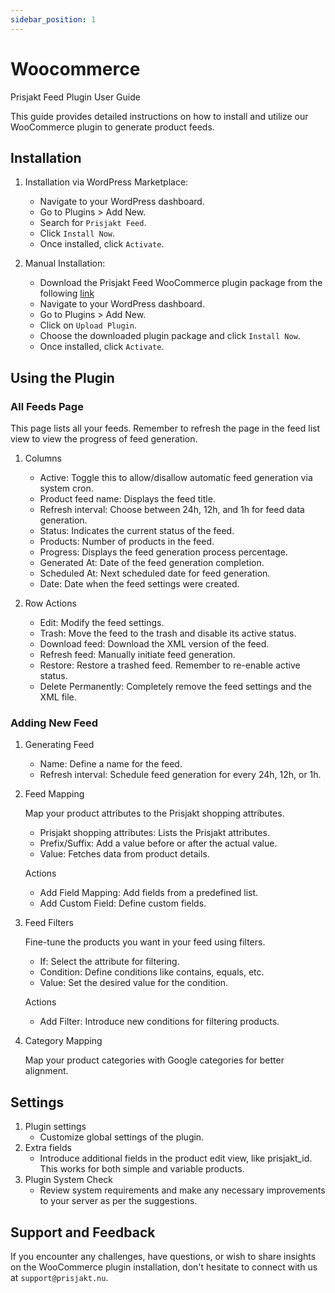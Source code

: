 ```yaml
---
sidebar_position: 1
---
```


# Woocommerce

Prisjakt Feed Plugin User Guide

This guide provides detailed instructions on how to install and utilize our WooCommerce plugin to generate product feeds.

## Installation

1. Installation via WordPress Marketplace:
   - Navigate to your WordPress dashboard.
   - Go to Plugins > Add New.
   - Search for `Prisjakt Feed`.
   - Click `Install Now`.
   - Once installed, click `Activate`.

1. Manual Installation:
    - Download the Prisjakt Feed WooCommerce plugin package from the following [link](https://wordpress.org/plugins/prisjakt-feed/)
    - Navigate to your WordPress dashboard.
    - Go to Plugins > Add New.
    - Click on `Upload Plugin`.
    - Choose the downloaded plugin package and click `Install Now`.
    - Once installed, click `Activate`.

## Using the Plugin

### All Feeds Page

This page lists all your feeds. Remember to refresh the page in the feed list view to view the progress of feed generation.

1. Columns
    - Active: Toggle this to allow/disallow automatic feed generation via system cron.
    - Product feed name: Displays the feed title.
    - Refresh interval: Choose between 24h, 12h, and 1h for feed data generation.
    - Status: Indicates the current status of the feed.
    - Products: Number of products in the feed.
    - Progress: Displays the feed generation process percentage.
    - Generated At: Date of the feed generation completion.
    - Scheduled At: Next scheduled date for feed generation.
    - Date: Date when the feed settings were created.

1. Row Actions
    - Edit: Modify the feed settings.
    - Trash: Move the feed to the trash and disable its active status.
    - Download feed: Download the XML version of the feed.
    - Refresh feed: Manually initiate feed generation.
    - Restore: Restore a trashed feed. Remember to re-enable active status.
    - Delete Permanently: Completely remove the feed settings and the XML file.

### Adding New Feed

1. Generating Feed

   - Name: Define a name for the feed.
   - Refresh interval: Schedule feed generation for every 24h, 12h, or 1h.

1. Feed Mapping

    Map your product attributes to the Prisjakt shopping attributes.

    - Prisjakt shopping attributes: Lists the Prisjakt attributes.
    - Prefix/Suffix: Add a value before or after the actual value.
    - Value: Fetches data from product details.

    Actions

    - Add Field Mapping: Add fields from a predefined list.
    - Add Custom Field: Define custom fields.

1. Feed Filters

    Fine-tune the products you want in your feed using filters.

    - If: Select the attribute for filtering.
    - Condition: Define conditions like contains, equals, etc.
    - Value: Set the desired value for the condition.

    Actions

    - Add Filter: Introduce new conditions for filtering products.

1. Category Mapping

    Map your product categories with Google categories for better alignment.

## Settings

1. Plugin settings
   - Customize global settings of the plugin.
1. Extra fields
   - Introduce additional fields in the product edit view, like prisjakt_id. This works for both simple and variable products.
1. Plugin System Check
   - Review system requirements and make any necessary improvements to your server as per the suggestions.

## Support and Feedback

If you encounter any challenges, have questions, or wish to share insights on the WooCommerce plugin installation, don't hesitate to connect with us at `support@prisjakt.nu`.